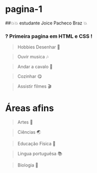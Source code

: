 # pagina-1
##💥:boom: estudante Joice Pacheco Braz 💥 
### ? Primeira pagina em HTML e CSS !

> Hobbies
> Desenhar 🎨

> Ouvir musica 🎶

> Andar a cavalo 🏇

> Cozinhar 😋 

> Assistir filmes 
🎬
# Áreas afins 
> Artes 🎨 

> Ciências 🌏

> Educaçâo Física 🏃

> Lingua portuguêsa 📚

> Biologia 🌱

 
 
